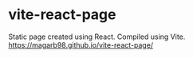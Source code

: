 # vite-react-page

Static page created using React. Compiled using Vite. https://magarb98.github.io/vite-react-page/
